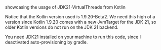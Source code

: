 showcasing the usage of JDK21-VirtualThreads from Kotlin

Notice that the Kotlin version used is 1.9.20-Beta2. We need this high of a version since Kotlin 1.9.20 comes with a new
JvmTarget for the JDK 21, so older Kotlin versions do not run on the JDK 21 backend.

You need JDK21 installed on your machine to run this code, since I deactivated auto-provisioning by gradle.